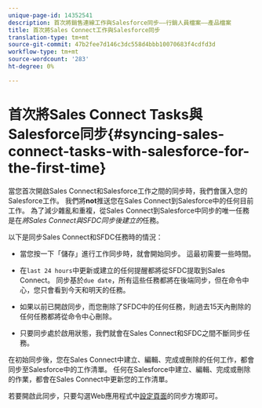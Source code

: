 ```yaml
---
unique-page-id: 14352541
description: 首次將銷售連線工作與Salesforce同步——行銷人員檔案——產品檔案
title: 首次將Sales Connect工作與Salesforce同步
translation-type: tm+mt
source-git-commit: 47b2fee7d146c3dc558d4bbb10070683f4cdfd3d
workflow-type: tm+mt
source-wordcount: '283'
ht-degree: 0%

---
```



# 首次將Sales Connect Tasks與Salesforce同步{#syncing-sales-connect-tasks-with-salesforce-for-the-first-time}

當您首次開啟Sales Connect和Salesforce工作之間的同步時，我們會匯入您的Salesforce工作。 我們將&#x200B;**not**&#x200B;推送您在Sales Connect到Salesforce中的任何目前工作。 為了減少雜亂和重複，從Sales Connect到Salesforce中同步的唯一任務是在&#x200B;*將Sales Connect與SFDC同步後建立的*&#x200B;任務。

以下是同步Sales Connect和SFDC任務時的情況：

- 當您按一下「儲存」進行工作同步時，就會開始同步。 這最初需要一些時間。

- 在`last 24 hours`中更新或建立的任何提醒都將從SFDC提取到Sales Connect。 同步基於`due date`，所有這些任務都將在後端同步，但在命令中心，您只會看到今天和明天的任務。

- 如果以前已開啟同步，而您刪除了SFDC中的任何任務，則過去15天內刪除的任何任務都將從命令中心刪除。

- 只要同步處於啟用狀態，我們就會在Sales Connect和SFDC之間不斷同步任務。

在初始同步後，您在Sales Connect中建立、編輯、完成或刪除的任何工作，都會同步至Salesforce中的工作清單。 任何在Salesforce中建立、編輯、完成或刪除的作業，都會在Sales Connect中更新您的工作清單。

若要開啟此同步，只要勾選Web應用程式中[設定頁面](http://toutapp.com/next#settings/crm/salesforce/configure)的同步方塊即可。

